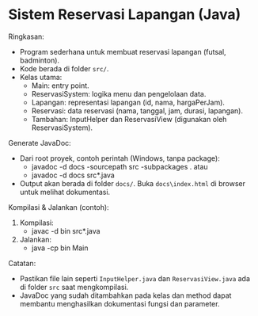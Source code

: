# Sistem Reservasi Lapangan (Java)

Ringkasan:
- Program sederhana untuk membuat reservasi lapangan (futsal, badminton).
- Kode berada di folder `src/`.
- Kelas utama:
  - Main: entry point.
  - ReservasiSystem: logika menu dan pengelolaan data.
  - Lapangan: representasi lapangan (id, nama, hargaPerJam).
  - Reservasi: data reservasi (nama, tanggal, jam, durasi, lapangan).
  - Tambahan: InputHelper dan ReservasiView (digunakan oleh ReservasiSystem).

Generate JavaDoc:
- Dari root proyek, contoh perintah (Windows, tanpa package):
  - javadoc -d docs -sourcepath src -subpackages .
  atau
  - javadoc -d docs src\*.java
- Output akan berada di folder `docs/`. Buka `docs\index.html` di browser untuk melihat dokumentasi.

Kompilasi & Jalankan (contoh):
1. Kompilasi:
   - javac -d bin src\*.java
2. Jalankan:
   - java -cp bin Main

Catatan:
- Pastikan file lain seperti `InputHelper.java` dan `ReservasiView.java` ada di folder `src` saat mengkompilasi.
- JavaDoc yang sudah ditambahkan pada kelas dan method dapat membantu menghasilkan dokumentasi fungsi dan parameter.
```

